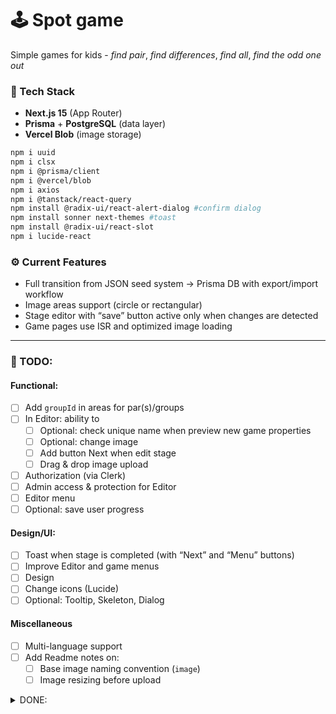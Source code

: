 # 🕹️ Spot game

Simple games for kids - _find pair_, _find differences_, _find all_, _find the odd one out_

### 🧩 Tech Stack

- **Next.js 15** (App Router)
- **Prisma** + **PostgreSQL** (data layer)
- **Vercel Blob** (image storage)

```bash
npm i uuid
npm i clsx
npm i @prisma/client
npm i @vercel/blob
npm i axios
npm i @tanstack/react-query
npm install @radix-ui/react-alert-dialog #confirm dialog
npm install sonner next-themes #toast
npm install @radix-ui/react-slot
npm i lucide-react
```

### ⚙️ Current Features

- Full transition from JSON seed system → Prisma DB with export/import workflow
- Image areas support (circle or rectangular)
- Stage editor with “save” button active only when changes are detected
- Game pages use ISR and optimized image loading

---

### 🚧 TODO:

#### Functional:

- [ ] Add `groupId` in areas for par(s)/groups
- [ ] In Editor: ability to
  - [ ] Optional: check unique name when preview new game properties
  - [ ] Optional: change image
  - [ ] Add button Next when edit stage
  - [ ] Drag & drop image upload
- [ ] Authorization (via Clerk)
- [ ] Admin access & protection for Editor
- [ ] Editor menu
- [ ] Optional: save user progress

#### Design/UI:

- [ ] Toast when stage is completed (with “Next” and “Menu” buttons)
- [ ] Improve Editor and game menus
- [ ] Design
- [ ] Change icons (Lucide)
- [ ] Optional: Tooltip, Skeleton, Dialog

#### Miscellaneous

- [ ] Multi-language support
- [ ] Add Readme notes on:
  - [ ] Base image naming convention (`image`)
  - [ ] Image resizing before upload

<details>
<summary>DONE:</summary>

- [x] Switch from .json to DB (~~? mongoDB~~ PostreSQL+Vercel Blob)
- [x] Add export/import scripts for Prisma data backups
- [x] Implement circle and rectangular click areas
- [x] Save button activates only when unsaved changes exist
- [x] add game description
- [x] edit game description
- [x] add a new game(category)
- [x] switch from State to Tanstack Query
- [x] Organize the routes
- [x] Add `difficulty` and `stage_task` inputs when creating a new stage
- [x] add task description
- [x] edit task description
- [x] edit difficulty
- [x] delete stage
- [x] Replace alerts with toast messages
  - [x] delete game

</details>
